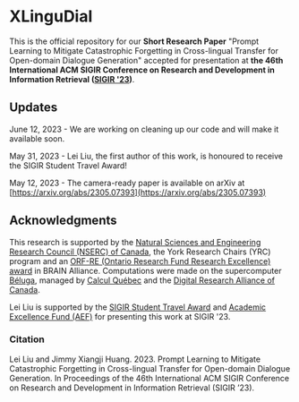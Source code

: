 # XLinguDial
This is the official repository for our **Short Research Paper** "Prompt Learning to Mitigate Catastrophic Forgetting in Cross-lingual Transfer for Open-domain Dialogue Generation" accepted for presentation at **the 46th International ACM SIGIR Conference on Research and Development in Information Retrieval ([SIGIR '23](https://sigir.org/sigir2023/))**.

## Updates
June 12, 2023 - We are working on cleaning up our code and will make it available soon.

May 31, 2023 - Lei Liu, the first author of this work, is honoured to receive the SIGIR Student Travel Award!

May 12, 2023 - The camera-ready paper is available on arXiv at [https://arxiv.org/abs/2305.07393](https://arxiv.org/abs/2305.07393)

## Acknowledgments
This research is supported by the [Natural Sciences and Engineering Research Council (NSERC) of Canada](https://www.nserc-crsng.gc.ca/index_eng.asp), the York Research Chairs (YRC) program and an [ORF-RE (Ontario Research Fund Research Excellence) award](https://www.ontario.ca/page/ontario-research-fund-research-excellence) in BRAIN Alliance. Computations were made on the supercomputer [Béluga](https://www.calculquebec.ca/en/communiques/beluga-a-supercomputer-for-science-2/), managed by [Calcul Québec](https://www.calculquebec.ca/en/) and the [Digital Research Alliance of Canada](https://alliancecan.ca/en).

Lei Liu is supported by the [SIGIR Student Travel Award](https://sigir.org/general-information/travel-grants/) and [Academic Excellence Fund (AEF)](https://www.yorku.ca/gradstudies/students/current-students/awards-and-scholarships/other-funding-sources/academic-excellence-fund/) for presenting this work at SIGIR '23.

### Citation
Lei Liu and Jimmy Xiangji Huang. 2023. Prompt Learning to Mitigate Catastrophic Forgetting in Cross-lingual Transfer for Open-domain Dialogue Generation. In Proceedings of the 46th International ACM SIGIR Conference on Research and Development in Information Retrieval (SIGIR ’23).

